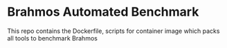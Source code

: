 # Brahmos Automated Benchmark

This repo contains the Dockerfile, scripts for container image which packs all tools to benchmark Brahmos
